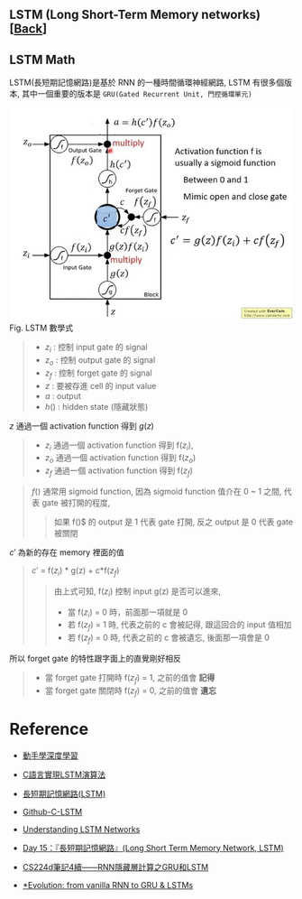 LSTM (Long Short-Term Memory networks) [[Back](note_RNN.md#LSTM)]
---





## LSTM Math

LSTM(長短期記憶網路)是基於 RNN 的一種時間循環神經網路, LSTM 有很多個版本, 其中一個重要的版本是 `GRU(Gated Recurrent Unit, 門控循環單元)`

![LSTM_Math](LSTM_Math.jpg)<br>
Fig. LSTM 數學式

> + $z_i$ : 控制 input gate 的 signal
> + $z_o$ : 控制 output gate 的 signal
> + $z_f$ : 控制 forget gate 的 signal
> + $z$ : 要被存進 cell 的 input value
> + $a$ : output
> + $h()$ : hidden state (隱藏狀態)

$z$ 通過一個 activation function 得到 $g(z)$
> + $z_i$ 通過一個 activation function 得到 f($z_i$),
> + $z_o$ 通過一個 activation function 得到 f($z_o$)
> + $z_f$ 通過一個 activation function 得到 f($z_f$)

> $f()$ 通常用 sigmoid function, 因為 sigmoid function 值介在 0 ~ 1 之間, 代表 gate 被打開的程度,
>> 如果 f()$ 的 output 是 1 代表 gate 打開, 反之 output 是 0 代表 gate 被關閉

$c'$ 為新的存在 memory 裡面的值
> $c'$ = f($z_i$) * g(z) + c*f($z_f$)
>> 由上式可知, f($z_i$) 控制 input g(z) 是否可以進來,
>> + 當 f($z_i$) = 0 時，前面那一項就是 0
>> + 若 f($z_f$) = 1 時, 代表之前的 c 會被記得, 跟這回合的 input 值相加
>> + 若 f($z_f$) = 0 時, 代表之前的 c 會被遺忘, 後面那一項會是 0

所以 forget gate 的特性跟字面上的直覺剛好相反
> + 當 forget gate 打開時 f($z_f$) = 1, 之前的值會 **記得**
> + 當 forget gate 關閉時 f($z_f$) = 0, 之前的值會 **遺忘**


# Reference

+ [動手學深度學習](https://zh.d2l.ai/index.html)
+ [C語言實現LSTM演算法](https://zhuanlan.zhihu.com/p/262132576)
+ [長短期記憶網路(LSTM)](https://zh.d2l.ai/chapter_recurrent-modern/lstm.html)
+ [Github-C-LSTM](https://github.com/az13js-org/C-LSTM)
+ [Understanding LSTM Networks](http://colah.github.io/posts/2015-08-Understanding-LSTMs/)
+ [Day 15：『長短期記憶網路』(Long Short Term Memory Network, LSTM)](https://ithelp.ithome.com.tw/articles/10193678)

+ [CS224d筆記4續——RNN隱藏層計算之GRU和LSTM](https://wugh.github.io/posts/2016/03/cs224d-notes4-recurrent-neural-networks-continue/)
+ [*Evolution: from vanilla RNN to GRU & LSTMs](https://docs.google.com/presentation/d/1UHXrKL1oTdgMLoAHHPfMM_srDO0BCyJXPmhe4DNh_G8/pub?start=false&loop=false&delayms=3000&slide=id.g24de73a70b_0_0)